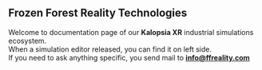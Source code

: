 ## Frozen Forest Reality Technologies
Welcome to documentation page of our **Kalopsia XR** industrial simulations ecosystem.\
When a simulation editor released, you can find it on left side.\
If you need to ask anything specific, you send mail to [**info@ffreality.com**](info@ffreality.com)
